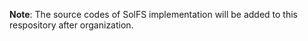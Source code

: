 **Note**: The source codes of SolFS implementation will be added to this respository after organization.
